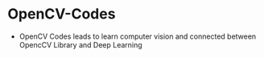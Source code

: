 # OpenCV-Codes
- OpenCV Codes leads to learn computer vision and connected between OpencCV Library and Deep Learning
